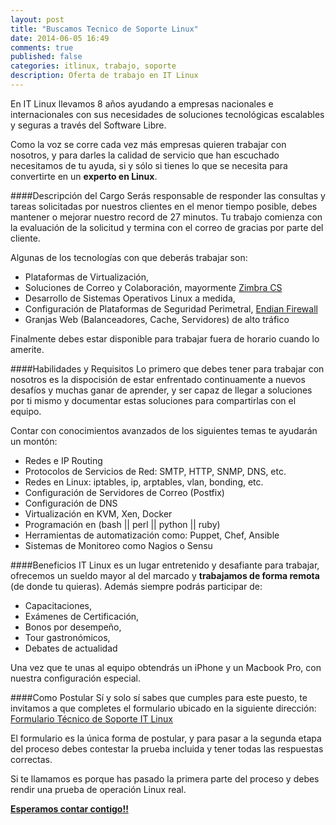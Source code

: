 ```yaml
---
layout: post
title: "Buscamos Tecnico de Soporte Linux"
date: 2014-06-05 16:49
comments: true
published: false
categories: itlinux, trabajo, soporte
description: Oferta de trabajo en IT Linux
---
```

En IT Linux llevamos 8 años ayudando a empresas nacionales e internacionales con sus necesidades de soluciones tecnológicas escalables y seguras a través del Software Libre.

Como la voz se corre cada vez más empresas quieren trabajar con nosotros, y para darles la calidad de servicio que han escuchado necesitamos de tu ayuda, si y sólo si tienes lo que se necesita para convertirte en un **experto en Linux**.

####Descripción del Cargo
Serás responsable de responder las consultas y tareas solicitadas por nuestros clientes en el menor tiempo posible, debes mantener o mejorar nuestro record de 27 minutos. Tu trabajo comienza con la evaluación de la solicitud y termina con el correo de gracias por parte del cliente.

Algunas de los tecnologías con que deberás trabajar son:

- Plataformas de Virtualización,
- Soluciones de Correo y Colaboración, mayormente [Zimbra CS](http://www.zimbra.com)
- Desarrollo de Sistemas Operativos Linux a medida,
- Configuración de Plataformas de Seguridad Perimetral, [Endian Firewall](http://www.endian.com)
- Granjas Web (Balanceadores, Cache, Servidores) de alto tráfico

Finalmente debes estar disponible para trabajar fuera de horario cuando lo amerite.

####Habilidades y Requisitos
Lo primero que debes tener para trabajar con nosotros es la dispocisión de estar enfrentado continuamente a nuevos desafíos y muchas ganar de aprender, y ser capaz de llegar a soluciones por ti mismo y documentar estas soluciones para compartirlas con el equipo.

Contar con conocimientos avanzados de los siguientes temas te ayudarán un montón:

- Redes e IP Routing
- Protocolos de Servicios de Red: SMTP, HTTP, SNMP, DNS, etc.
- Redes en Linux: iptables, ip, arptables, vlan, bonding, etc.
- Configuración de Servidores de Correo (Postfix)
- Configuración de DNS
- Virtualización en KVM, Xen, Docker
- Programación en (bash || perl || python || ruby)
- Herramientas de automatización como: Puppet, Chef, Ansible
- Sistemas de Monitoreo como Nagios o Sensu

####Beneficios
IT Linux es un lugar entretenido y desafiante para trabajar, ofrecemos un sueldo mayor al del marcado y **trabajamos de forma remota** (de donde tu quieras). Además siempre podrás participar de:

- Capacitaciones,
- Exámenes de Certificación,
- Bonos por desempeño,
- Tour gastronómicos,
- Debates de actualidad

Una vez que te unas al equipo obtendrás un iPhone y un Macbook Pro, con nuestra configuración especial.

####Como Postular
Sí y solo sí sabes que cumples para este puesto, te invitamos a que completes el formulario ubicado en la siguiente dirección: [Formulario Técnico de Soporte IT Linux](https://itlinux.wufoo.com/forms/r1yh5jlq0l7ja2z/)

El formulario es la única forma de postular, y para pasar a la segunda etapa del proceso debes contestar la prueba incluida y tener todas las respuestas correctas.

Si te llamamos es porque has pasado la primera parte del proceso y debes rendir una prueba de operación Linux real.

**[Esperamos contar contigo!!](https://itlinux.wufoo.com/forms/r1yh5jlq0l7ja2z/)**